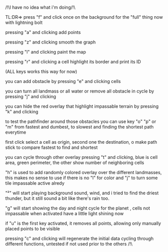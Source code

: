 /!\I have no idea what i'm doing/!\

TL:DR=>  press "f" and click once on the background for the "full" thing now with lightning bolt

pressing "a" and clicking add points 

pressing "z" and clicking smooth the graph

pressing "l" and clicking paint the map

pressing "r" and clicking a cell highlight its border and print its ID

(ALL keys works this way for now)

you can add obstacle by pressing "e" and clicking cells

you can turn all landmass or all water or remove all obstacle in cycle by pressing "j" and clicking 

you can hide the red overlay that highlight impassable terrain by pressing "k" and clicking

to test the pathfinder around those obstacles you can use key "o" "p" or "m" from fastest and dumbest, to slowest and finding the shortest path everytime

first click select a cell as origin, second one the destination, o make path stick to compare fastest to find and shortest

you can cycle through other overlay pressing "t" and clicking, blue is cell area, green perimeter, the other show number of neighboring cells

"h" is used to add randomly colored overlay over the different landmasses, this makes no sense to use if there is no "l" for color and "j" to turn some tile impassable active alredy

"²" will start playing background sound, wind, and i tried to find the driest thunder, but it still sound a bit like there's rain too.

"g" will start showing the day and night cycle for the planet , cells not impassable when activated have a little light shining now

if "u" is the first key activated, it removes all points, allowing only manually placed points to be visible

pressing "c" and clicking will regenerate the initial data cycling through different functions, untested if not used prior to the others /!\
